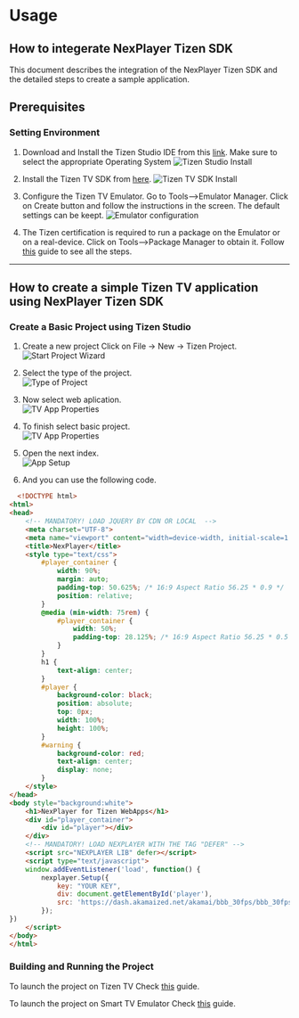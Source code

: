 <a id="samsungtizenusage-top"> </a>

# Usage
##  How to integerate NexPlayer Tizen SDK 

This document describes the integration of the NexPlayer Tizen SDK and the detailed steps
to create a sample application.


## Prerequisites 

### Setting Environment

1. Download and Install the Tizen Studio IDE from this [link](http://developer.samsung.com/tv/develop/tools/tizen-studio/). Make sure to select the appropriate Operating System 
![Tizen Studio Install](asset/tizen_studio_install.png)

2. Install the Tizen TV SDK from [here]( http://developer.samsung.com/tv/develop/tools/tv-extension/download).
![Tizen TV SDK Install](asset/tizen_tv_sdk_install.png)

3. Configure the Tizen TV Emulator. Go to Tools-->Emulator Manager. Click on Create button and follow the instructions in the screen. The default settings can be keept.
![Emulator configuration](asset/emulator_config.png)

4. The Tizen certification is required to run a package on the Emulator or on a real-device. Click on Tools-->Package Manager to obtain it.
Follow [this](https://docs.tizen.org/application/vstools/tools/certificate-manager/) guide to see all the steps.

------

## How to create a simple Tizen TV application using NexPlayer Tizen SDK

### Create a Basic Project using Tizen Studio

1. Create a new project Click on File -> New -> Tizen Project. 
![Start Project Wizard](asset/NewProject1.PNG)

2. Select the type of the project.  
![Type of Project](asset/NewProject2.PNG)

3. Now select web aplication.  
![TV App Properties](asset/NewProject3.PNG)

4. To finish select basic project.  
![TV App Properties](asset/NewProject4.PNG)

4. Open the next index.  
![App Setup](asset/NewProject5.PNG)

5. And you can use the following code.
```html
  <!DOCTYPE html>
<html>
<head> 
    <!-- MANDATORY! LOAD JQUERY BY CDN OR LOCAL  -->
    <meta charset="UTF-8">
    <meta name="viewport" content="width=device-width, initial-scale=1.0, maximum-scale=1.0, user-scalable=no" />
    <title>NexPlayer</title>
    <style type="text/css">
        #player_container {
            width: 90%;
            margin: auto;
            padding-top: 50.625%; /* 16:9 Aspect Ratio 56.25 * 0.9 */
            position: relative;
        }
        @media (min-width: 75rem) {
            #player_container {
                width: 50%;
                padding-top: 28.125%; /* 16:9 Aspect Ratio 56.25 * 0.5 */
            }            
        }
        h1 {
            text-align: center;
        }
        #player {
            background-color: black;
            position: absolute;
            top: 0px;
            width: 100%;
            height: 100%;
        }
        #warning {
            background-color: red;
            text-align: center;
            display: none;
        }
    </style>
</head>
<body style="background:white">
    <h1>NexPlayer for Tizen WebApps</h1>
    <div id="player_container">
        <div id="player"></div>
    </div>
    <!-- MANDATORY! LOAD NEXPLAYER WITH THE TAG "DEFER" -->
    <script src="NEXPLAYER LIB" defer></script>
    <script type="text/javascript">
    window.addEventListener('load', function() {
        nexplayer.Setup({
            key: "YOUR KEY",
            div: document.getElementById('player'),
            src: 'https://dash.akamaized.net/akamai/bbb_30fps/bbb_30fps.mpd',
        });
})
    </script>
</body>
</html>
```

### Building and Running the Project

To launch the project on Tizen TV Check [this](https://developer.samsung.com/smarttv/develop/getting-started/using-sdk/tv-device.html)
 guide.

To launch the project on Smart TV Emulator Check [this](https://developer.samsung.com/smarttv/develop/getting-started/using-sdk/tv-emulator.html)
 guide.
